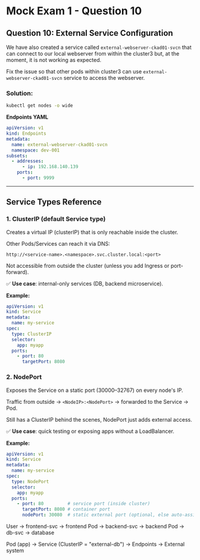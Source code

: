 # Mock Exam 1 - Question 10

## Question 10: External Service Configuration

We have also created a service called `external-webserver-ckad01-svcn` that can connect to our local webserver from within the cluster3 but, at the moment, it is not working as expected.

Fix the issue so that other pods within cluster3 can use `external-webserver-ckad01-svcn` service to access the webserver.

### Solution:

```bash
kubectl get nodes -o wide
```

**Endpoints YAML**

```yaml
apiVersion: v1
kind: Endpoints
metadata:
  name: external-webserver-ckad01-svcn
  namespace: dev-001
subsets:
  - addresses:
      - ip: 192.168.140.139
    ports:
      - port: 9999
```

---

## Service Types Reference

### 1. ClusterIP (default Service type)

Creates a virtual IP (clusterIP) that is only reachable inside the cluster.

Other Pods/Services can reach it via DNS:
```
http://<service-name>.<namespace>.svc.cluster.local:<port>
```

Not accessible from outside the cluster (unless you add Ingress or port-forward).

✅ **Use case**: internal-only services (DB, backend microservice).

**Example:**

```yaml
apiVersion: v1
kind: Service
metadata:
  name: my-service
spec:
  type: ClusterIP
  selector:
    app: myapp
  ports:
    - port: 80
      targetPort: 8080
```

### 2. NodePort

Exposes the Service on a static port (30000–32767) on every node's IP.

Traffic from outside → `<NodeIP>:<NodePort>` → forwarded to the Service → Pod.

Still has a ClusterIP behind the scenes, NodePort just adds external access.

✅ **Use case**: quick testing or exposing apps without a LoadBalancer.

**Example:**

```yaml
apiVersion: v1
kind: Service
metadata:
  name: my-service
spec:
  type: NodePort
  selector:
    app: myapp
  ports:
    - port: 80         # service port (inside cluster)
      targetPort: 8080 # container port
      nodePort: 30080  # static external port (optional, else auto-assign)
```

User → frontend-svc → frontend Pod → backend-svc → backend Pod → db-svc → database

Pod (app) → Service (ClusterIP = "external-db") → Endpoints → External system
